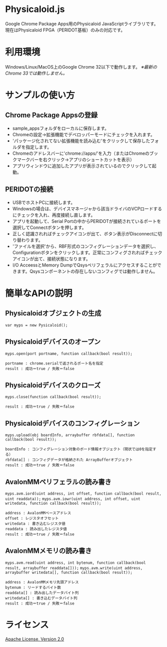 ﻿Physicaloid.js
==============

Google Chrome Package Apps用のPhysicaloid JavaScriptライブラリです。
現在はPhysicaloid FPGA（PERIDOT基板）のみの対応です。


利用環境
========

Windows/Linux/MacOS上のGoogle Chrome 32以下で動作します。
*※最新のChrome 33では動作しません。*


サンプルの使い方
================

Chrome Package Appsの登録
-------------------------
- sample_appsフォルダをローカルに保存します。
- Chromeの設定→拡張機能でデベロッパーモードにチェックを入れます。
- 'パッケージ化されてない拡張機能を読み込む'をクリックして保存したフォルダを指定します。
- Chromeのアドレスバーに'chrome://apps/'を入力（またはChromeのブックマークバーを右クリック→アプリのショートカットを表示）
- アプリウィンドウに追加したアプリが表示されているのでクリックして起動。

PERIDOTの接続
-------------
- USBでホストPCに接続します。
- Windowsの場合は、デバイスマネージャから該当ドライバのVCPロードするにチェックを入れ、再度接続し直します。
- アプリを起動して、Serial Portの中からPERIDOTが接続されているポートを選択してConnectボタンを押します。
- 正しく認識されればチェックアイコンが出て、ボタン表示がDisconnectに切り替わります。
- 'ファイルを選択'から、RBF形式のコンフィグレーションデータを選択し、Configurationボタンをクリックします。正常にコンフィグされればチェックアイコンが出て、接続状態になります。
- I/O AcceessとMemory DumpでQsysペリフェラルにアクセスすることができます。Qsysコンポーネントの存在しないコンフィグでは動作しません。


簡単なAPIの説明
===============

Physicaloidオブジェクトの生成
-----------------------------
`var myps = new Pysicaloid();`


Physicaloidデバイスのオープン
-----------------------------
`myps.open(port portname, function callback(bool result));`

    portname : chrome.serialで返されるポート名を指定
    result : 成功＝true / 失敗＝false


Physicaloidデバイスのクローズ
-----------------------------
`myps.close(function callback(bool result));`

    result : 成功＝true / 失敗＝false


Physicaloidデバイスのコンフィグレーション
-----------------------------------------
`myps.upload(obj boardInfo, arraybuffer rbfdata[], function callback(bool result));`

    boardInfo : コンフィグレーション対象のボード情報オブジェクト（現状では0を指定する）
    rbfdata[] : コンフィグデータが格納された ArrayBufferオブジェクト
    result : 成功＝true / 失敗＝false


AvalonMMペリフェラルの読み書き
------------------------------
`myps.avm.iord(uint address, int offset, function callback(bool result, uint readdata));`
`myps.avm.iowr(uint address, int offset, uint writedata, function callback(bool result));`

    address : AvalonMMベースアドレス
    offset : レジスタオフセット
    writedata : 書き込むレジスタ値
    readdata : 読み出したレジスタ値
    result : 成功＝true / 失敗＝false


AvalonMMメモリの読み書き
------------------------
`myps.avm.read(uint address, int bytenum, function callback(bool result, arraybuffer readdata[]));`
`myps.avm.write(uint address, arraybuffer writedata[], function callback(bool result));`

    address : AvalonMMメモリ先頭アドレス
    bytenum : リードするバイト数
    readdata[] : 読み出したデータバイト列
    writedata[] : 書き込むデータバイト列
    result : 成功＝true / 失敗＝false


ライセンス
=========

[Apache License, Version 2.0](http://www.apache.org/licenses/LICENSE-2.0)
